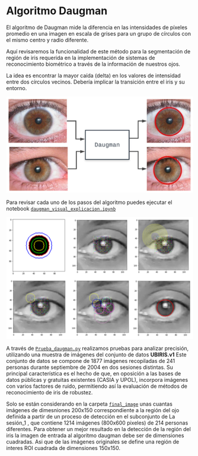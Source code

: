 # Algoritmo Daugman

El algoritmo de Daugman mide la diferencia en las intensidades de píxeles promedio en una imagen en escala de grises para un grupo de círculos con el mismo centro y radio diferente.

Aquí revisaremos la funcionalidad de este método para la segmentación de región de iris requerida en la implementación de sistemas de reconocimiento biométrico a través de la información de nuestros ojos.

La idea es encontrar la mayor caída (delta) en los valores de intensidad entre dos círculos vecinos. Debería implicar la transición entre el iris y su entorno.

<img src="https://github.com/carlosjulioph/Algoritmo-de-Daugman/blob/main/images_readme/1.png" width="700">

Para revisar cada uno de los pasos del algoritmo puedes ejecutar el notebook <u>`daugman_visual_explicacion.ipynb`</u> 

<img src="https://github.com/carlosjulioph/Algoritmo-de-Daugman/blob/main/images_readme/2.png" width="700">

A través de <u>`Prueba_daugman.py`</u>  realizamos pruebas para analizar precisión,  utilizando una muestra de imágenes del conjunto de datos  **UBIRIS.v1** Este conjunto de datos se compone de 1877 imágenes recopiladas de 241 personas durante septiembre de 2004 en dos sesiones distintas. Su principal característica es el hecho de que, en oposición a las bases de datos públicas y gratuitas existentes (CASIA y UPOL), incorpora imágenes con varios factores de ruido, permitiendo así la evaluación de métodos de reconocimiento de iris de robustez.

Solo se están considerando en la carpeta  <u>`final_image`</u> unas cuantas imágenes de dimesniones 200x150 correspondiente a la región del ojo definida a partir de un proceso de detección en el subconjunto de La sesión_1 , que contiene 1214 imágenes (800x600 pixeles) de 214 personas  diferentes. Para obtener un mejor resultado en la detección de la región del iris la imagen de entrada al algoritmo daugman debe ser de dimensiones cuadradas. Asi que de las imágenes originales se define una región de interes ROI cuadrada de dimensiones 150x150.
